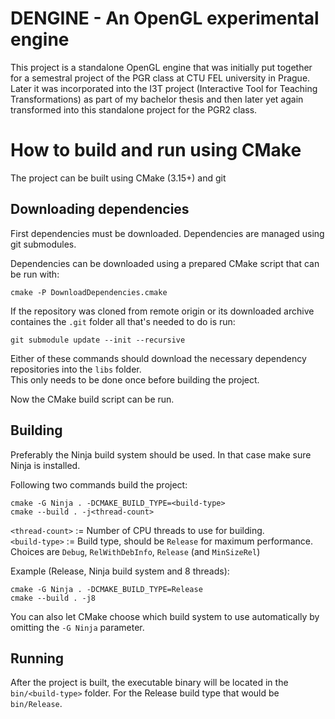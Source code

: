 # DENGINE - An OpenGL experimental engine

This project is a standalone OpenGL engine that was initially put together for a semestral project of the PGR class at CTU FEL university in Prague.
Later it was incorporated into the I3T project (Interactive Tool for Teaching Transformations) as part of my bachelor thesis
and then later yet again transformed into this standalone project for the PGR2 class.

# How to build and run using CMake

The project can be built using CMake (3.15+) and git

## Downloading dependencies

First dependencies must be downloaded. Dependencies are managed using git submodules.

Dependencies can be downloaded using a prepared CMake script that can be run with:

`cmake -P DownloadDependencies.cmake`

If the repository was cloned from remote origin or its downloaded archive containes the `.git` folder all that's needed to do is run:

`git submodule update --init --recursive `

Either of these commands should download the necessary dependency repositories into the `libs` folder.  
This only needs to be done once before building the project.

Now the CMake build script can be run.

## Building

Preferably the Ninja build system should be used.
In that case make sure Ninja is installed.

Following two commands build the project:

    cmake -G Ninja . -DCMAKE_BUILD_TYPE=<build-type>
    cmake --build . -j<thread-count>

`<thread-count>` := Number of CPU threads to use for building.  
`<build-type>` := Build type, should be `Release` for maximum performance. 
Choices are `Debug`, `RelWithDebInfo`, `Release` (and `MinSizeRel`)

Example (Release, Ninja build system and 8 threads):

    cmake -G Ninja . -DCMAKE_BUILD_TYPE=Release
    cmake --build . -j8

You can also let CMake choose which build system to use automatically by omitting the `-G Ninja` parameter.
	
## Running
After the project is built, the executable binary will be located in the `bin/<build-type>` folder. 
For the Release build type that would be `bin/Release`.